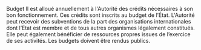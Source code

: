 Budget
Il est alloué annuellement à l'Autorité des crédits nécessaires à son bon fonctionnement. Ces crédits sont inscrits au budget de l’État.
L'Autorité peut recevoir des subventions de la part des organisations internationales dont l’Etat est membre et de tous autres organismes légalement constitués. Elle peut également bénéficier de ressources propres issues de l’exercice de ses activités.
Les budgets doivent être rendus publics.
